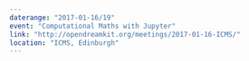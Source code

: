 ```yaml
---
daterange: "2017-01-16/19"
event: "Computational Maths with Jupyter"
link: "http://opendreamkit.org/meetings/2017-01-16-ICMS/"
location: "ICMS, Edinburgh"
---
```

